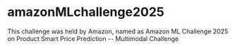 # amazonMLchallenge2025
This challenge was held by Amazon,  named as Amazon ML Challenge 2025 on Product Smart Price Prediction -- Multimodal Challenge 
